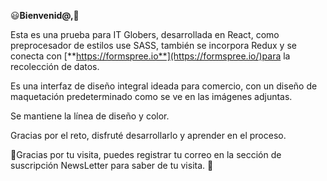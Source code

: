 :smiley:**Bienvenid@,**:purple_heart:

Esta es una prueba para IT Globers, desarrollada en React, como preprocesador de estilos use SASS, también se incorpora Redux y se conecta con [**https://formspree.io**](https://formspree.io/)para la recolección de datos.

Es una interfaz de diseño integral ideada para comercio, con un diseño de maquetación predeterminado como se ve en las imágenes adjuntas.

Se mantiene la línea de diseño y color.

Gracias por el reto, disfruté desarrollarlo y aprender en el proceso.

:hugs:Gracias por tu visita, puedes registrar tu correo en la sección de suscripción NewsLetter para saber de tu visita.  :speech_balloon:
